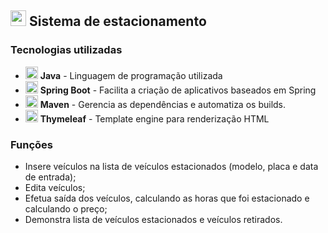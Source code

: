 ## <img width="25px" src="https://user-images.githubusercontent.com/50770601/136637067-f78114ec-3fd5-42bd-b919-c47abcc4bd5e.png"/>  Sistema de estacionamento  

### Tecnologias utilizadas 
- <img width="20px" src="https://user-images.githubusercontent.com/50770601/136637433-328734b6-6639-4c15-bd72-30570f054452.png"/> **Java** - Linguagem de programação utilizada
- <img width="20px" src="https://user-images.githubusercontent.com/50770601/136637067-f78114ec-3fd5-42bd-b919-c47abcc4bd5e.png"/>  **Spring Boot** - Facilita a criação de aplicativos baseados em Spring 
- <img width="20px" src="https://user-images.githubusercontent.com/50770601/136637198-0741c19e-8cad-464a-af94-f7a8c7f825d0.png"/> **Maven** - Gerencia as dependências e automatiza os builds.
- <img width="20px" src="https://user-images.githubusercontent.com/50770601/136639567-acf00cb6-1866-4af8-bd99-2ab6640dc896.png"/> **Thymeleaf** - Template engine para renderização HTML


### Funções
- Insere veículos na lista de veículos estacionados (modelo, placa e data de entrada);
- Edita veículos;
- Efetua saída dos veículos, calculando as horas que foi estacionado e calculando o preço;
- Demonstra lista de veículos estacionados e veículos retirados.
